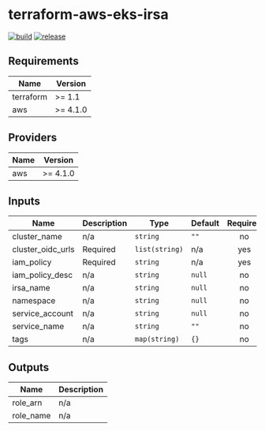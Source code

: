 # terraform-aws-eks-irsa

[![build](https://img.shields.io/github/actions/workflow/status/nalbam/terraform-aws-eks-irsa/push.yml?branch=main&style=for-the-badge&logo=github)](https://github.com/nalbam/terraform-aws-eks-irsa/actions/workflows/push.yml)
[![release](https://img.shields.io/github/v/release/nalbam/terraform-aws-eks-irsa?style=for-the-badge&logo=github)](https://github.com/nalbam/terraform-aws-eks-irsa/releases)

<!--- BEGIN_TF_DOCS --->
## Requirements

| Name | Version |
|------|---------|
| terraform | >= 1.1 |
| aws | >= 4.1.0 |

## Providers

| Name | Version |
|------|---------|
| aws | >= 4.1.0 |

## Inputs

| Name | Description | Type | Default | Required |
|------|-------------|------|---------|:--------:|
| cluster\_name | n/a | `string` | `""` | no |
| cluster\_oidc\_urls | Required | `list(string)` | n/a | yes |
| iam\_policy | Required | `string` | n/a | yes |
| iam\_policy\_desc | n/a | `string` | `null` | no |
| irsa\_name | n/a | `string` | `null` | no |
| namespace | n/a | `string` | `null` | no |
| service\_account | n/a | `string` | `null` | no |
| service\_name | n/a | `string` | `""` | no |
| tags | n/a | `map(string)` | `{}` | no |

## Outputs

| Name | Description |
|------|-------------|
| role\_arn | n/a |
| role\_name | n/a |

<!--- END_TF_DOCS --->
